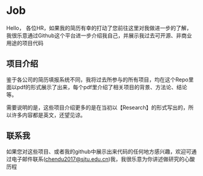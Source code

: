 # Job

Hello， 各位HR，如果我的简历有幸的打动了您前往这里对我做进一步的了解，我很乐意通过Github这个平台进一步介绍我自己，并展示我过去可开源、非商业用途的项目代码

## 项目介绍

鉴于各公司的简历填报系统不同，我将过去所参与的所有项目，均在这个Repo里面以pdf的形式展示了出来，每个pdf里介绍了相关项目的背景、方法论、结论等。

需要说明的是，这些项目介绍更多的是在当初以【Research】的形式写出的，所以许多内容都是英文，还望见谅。

## 联系我

如果您对这些项目、或者我的github中展示出来代码的任何地方感兴趣，欢迎可通过电子邮件联系(<chendu2017@sjtu.edu.cn>)我，我很乐意为你讲述做研究的心酸历程


